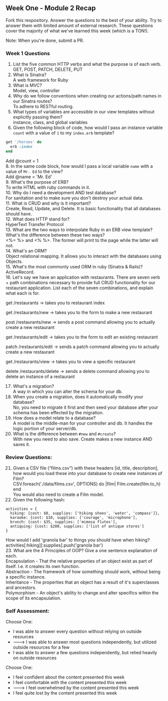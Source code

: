 ## Week One - Module 2 Recap

Fork this respository. Answer the questions to the best of your ability. Try to answer them with limited amount of external research. These questions cover the majority of what we've learned this week (which is a TON!).

Note: When you're done, submit a PR.

### Week 1 Questions

1. List the five common HTTP verbs and what the purpose is of each verb.  
GET, POST, PATCH, DELETE, PUT  
2. What is Sinatra?  
A web framework for Ruby  
4. What is MVC?  
Model, view, controller  
5. Why do we follow conventions when creating our actions/path names in our Sinatra routes?  
To adhere to RESTful routing.  
6. What types of variables are accessible in our view templates without explicitly passing them?  
instance, class, and global variables  
7. Given the following block of code, how would I pass an instance variable `count` with a value of `1` to my `index.erb` template?

  ```ruby
  get '/horses' do
    erb :index
  end
  ```  

Add @count = 1  
8. In the same code block, how would I pass a local variable `name` with a value of `Mr. Ed` to the view?  
Add @name = 'Mr. Ed'  
9. What's the purpose of ERB?  
To write HTML with ruby commands in it.  
10. Why do I need a development AND test database?  
For sanitation and to make sure you don't destroy your actual data.  
11. What is CRUD and why is it important?  
Create, Read, Update, and Delete. It is basic functionality that all databases should have.  
12. What does HTTP stand for?  
HyperText Transfer Protocol  
13. What are the two ways to interpolate Ruby in an ERB view template? What's the difference between these two ways?  
<%= %> and <% %>. The former will print to the page while the latter will not.  
14. What's an ORM?  
Object relational mapping. It allows you to interact with the databases using Objects.  
15. What's the most commonly used ORM in ruby (Sinatra & Rails)?  
ActiveRecord.  
16. Let's say we have an application with restaurants. There are seven verb + path combinations necessary to provide full CRUD functionality for our restaurant application. List each of the seven combinations, and explain what each is for.  

get /restaurants -> takes you to restaurant index  

get /restaurants/new -> takes you to the form to make a new restaurant  

post /restaurants/new -> sends a post command allowing you to actually create a new restaurant  

get /restaurants/edit -> takes you to the form to edit an existing restaurant  

patch /restaurants/edit -> sends a patch command allowing you to actually create a new restaurant  

get /restaurants/view -> takes you to view a specific restaurant  

delete /restaurants/delete ->   sends a delete command allowing you to delete an instance of a restaurant  


17. What's a migration?  
A way in which you can alter the schema for your db.  
18. When you create a migration, does it automatically modify your database?  
No, you need to migrate it first and then seed your database after your schema has been effected by the migration.  
19. How does a model relate to a database?  
A model is the middle-man for your controller and db. It handles the logic portion of your server/db.   
20. What is the difference between `#new` and `#create`?  
With new you need to also save. Create makes a new instance AND saves it.  

### Review Questions:  
21. Given a CSV file (“films.csv”) with these headers [id, title, description], how would you load these into your database to create new instances of Film?  
CSV.foreach('./data/films.csv', OPTIONS) do |film|
  Film.create(film.to_h)
end   
You would also need to create a Film model.  
22. Given the following hash:
```
activities = {
  hiking: {cost: $0, supplies: ['hiking shoes', 'water', 'compass']},
  karaoke: {cost: $10, supplies: ['courage', 'microphone'],
  brunch: {cost: $35, supplies: ['mimosa flutes'],
  antiquing: {cost: $200, supplies: ['list of antique stores']
}
```
How would I add 'granola bar' to things you should have when hiking?  
activities[:hiking][:supplies].push('granola bar')  
23. What are the 4 Principles of OOP? Give a one sentence explanation of each.  
Encapsulation -  That the relative properties of an object exist as part of itself. I.e. it creates its own function.  
Abstraction -  The framework of how something should work, without being a specific instance.  
Inheritance - The properties that an object has a result of it's superclasses and ancestors.  
Polymorphism -  An object's ability to change and alter specifics within the scope of its encapsulation.  


### Self Assessment:
Choose One:
* I was able to answer every question without relying on outside resources
* ---> I was able to answer most questions independently, but utilized outside resources for a few
* I was able to answer a few questions independently, but relied heavily on outside resources

Choose One:
* I feel confident about the content presented this week
* I feel comfortable with the content presented this week
* ---> I feel overwhelmed by the content presented this week
* I feel quite lost by the content presented this week

